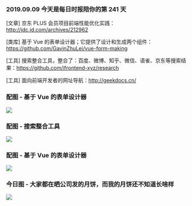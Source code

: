 ### 2019.09.09 今天是每日时报陪你的第 241 天

[文章] 京东 PLUS 会员项目前端性能优化实践：<http://jdc.jd.com/archives/212962>

[类库] 基于 Vue 的表单设计器；它提供了设计和生成两个组件：<https://github.com/GavinZhuLei/vue-form-making>

[工具] 搜索整合工具，整合了：百度、微博、知乎、微信、语雀、京东等搜索结果：<https://github.com/ifrontend-xyz/research>

[工具] 面向前端开发者的网址导航：<http://geekdocs.cn/>

### 配图 - 基于 Vue 的表单设计器
![](http://tools.xiaoyaoji.cn/images/manual/start-1.gif)

### 配图 - 搜索整合工具
![](https://raw.githubusercontent.com/ifrontend-xyz/research/master/public/screenshot.png)

### 配图 - 基于 Vue 的表单设计器
![](http://img11.360buyimg.com/uba/jfs/t30118/145/779551688/371788/5c5e5a45/5bfcea02N4e2ca364.png)

### 今日图 - 大家都在晒公司发的月饼，而我的月饼还不知道长啥样
![](http://qn.40zhe.com/16d0a58b94a3adfe)
